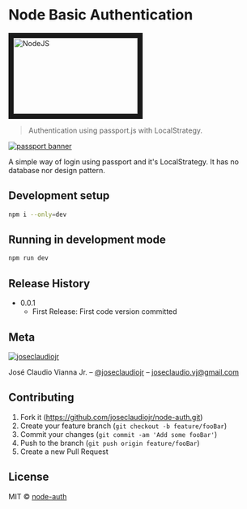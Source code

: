 # Node Basic Authentication

<a href="https://nodejs.org/en/" target="_blank"><img src="https://nodejs.org/static/images/logo.png" alt="NodeJS" width="245" height="150" border="10"/></a>

> Authentication using passport.js with LocalStrategy.

[![passport banner](http://cdn.auth0.com/img/passport-banner-github.png)](http://passportjs.org)

A simple way of login using passport and it's LocalStrategy. It has no database nor design pattern.

## Development setup

```sh
npm i --only=dev
```

## Running in development mode

```sh
npm run dev
```

## Release History

- 0.0.1
  - First Release: First code version committed

## Meta

[![joseclaudiojr][juca-image]][linkedin-url]

José Claudio Vianna Jr. – [@joseclaudiojr](https://www.linkedin.com/in/joseclaudiojr/) – joseclaudio.vj@gmail.com

## Contributing

1. Fork it (<https://github.com/joseclaudiojr/node-auth.git>)
2. Create your feature branch (`git checkout -b feature/fooBar`)
3. Commit your changes (`git commit -am 'Add some fooBar'`)
4. Push to the branch (`git push origin feature/fooBar`)
5. Create a new Pull Request

## License

MIT © [node-auth](https://github.com/joseclaudiojr/node-auth/blob/master/LICENSE)

<!-- Markdown link & img dfn's -->

[juca-image]: https://media-exp1.licdn.com/dms/image/C4D03AQHVduySNv8pCg/profile-displayphoto-shrink_200_200/0?e=1597276800&v=beta&t=tygSSKj0ZEDfnE2HmxPADlyi6YCurk_j1hmiL3zio00
[linkedin-url]: https://www.linkedin.com/in/joseclaudiojr/
